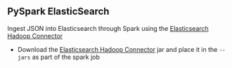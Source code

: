 

## PySpark ElasticSearch

Ingest JSON into Elasticsearch through Spark using the
[Elasticsearch Hadoop Connector](https://github.com/elasticsearch/elasticsearch-hadoop)


* Download the [Elasticsearch Hadoop Connector](http://mvnrepository.com/artifact/org.elasticsearch/elasticsearch-hadoop) jar and place it in
  the `--jars` as part of the spark job
  
 

